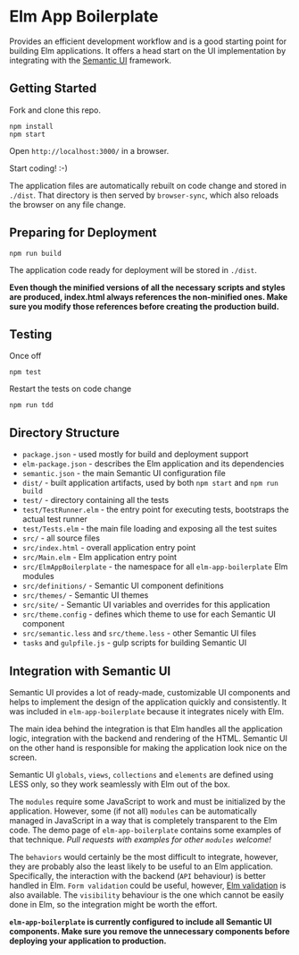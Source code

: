 # Elm App Boilerplate

Provides an efficient development workflow and is a good starting point for building Elm applications. It offers a head start on the UI implementation by integrating with the [Semantic UI](http://semantic-ui.com/) framework.

## Getting Started

Fork and clone this repo.

```
npm install
npm start
```

Open `http://localhost:3000/` in a browser.

Start coding! :-)

The application files are automatically rebuilt on code change and stored in `./dist`. That directory is then served by `browser-sync`, which also reloads the browser on any file change.

## Preparing for Deployment

```
npm run build
```

The application code ready for deployment will be stored in `./dist`.

**Even though the minified versions of all the necessary scripts and styles are produced, index.html always references the non-minified ones. Make sure you modify those references before creating the production build.**

## Testing

Once off

```
npm test
```

Restart the tests on code change

```
npm run tdd
```

## Directory Structure

- `package.json` - used mostly for build and deployment support
- `elm-package.json` - describes the Elm application and its dependencies
- `semantic.json` - the main Semantic UI configuration file
- `dist/` - built application artifacts, used by both `npm start` and `npm run build`
- `test/` - directory containing all the tests
- `test/TestRunner.elm` - the entry point for executing tests, bootstraps the actual test runner
- `test/Tests.elm` - the main file loading and exposing all the test suites
- `src/` - all source files
- `src/index.html` - overall application entry point
- `src/Main.elm` - Elm application entry point
- `src/ElmAppBoilerplate` - the namespace for all `elm-app-boilerplate` Elm modules
- `src/definitions/` - Semantic UI component definitions
- `src/themes/` - Semantic UI themes
- `src/site/` - Semantic UI variables and overrides for this application
- `src/theme.config` - defines which theme to use for each Semantic UI component
- `src/semantic.less` and `src/theme.less` - other Semantic UI files
- `tasks` and `gulpfile.js` - gulp scripts for building Semantic UI

## Integration with Semantic UI

Semantic UI provides a lot of ready-made, customizable UI components and helps to implement the design of the application quickly and consistently. It was included in `elm-app-boilerplate` because it integrates nicely with Elm.

The main idea behind the integration is that Elm handles all the application logic, integration with the backend and rendering of the HTML. Semantic UI on the other hand is responsible for making the application look nice on the screen.

Semantic UI `globals`, `views`, `collections` and `elements` are defined using LESS only, so they work seamlessly with Elm out of the box.

The `modules` require some JavaScript to work and must be initialized by the application. However, some (if not all) `modules` can be automatically managed in JavaScript in a way that is completely transparent to the Elm code. The demo page of `elm-app-boilerplate` contains some examples of that technique. _Pull requests with examples for other `modules` welcome!_

The `behaviors` would certainly be the most difficult to integrate, however, they are probably also the least likely to be useful to an Elm application. Specifically, the interaction with the backend (`API` behaviour) is better handled in Elm. `Form validation` could be useful, however, [Elm validation](https://github.com/etaque/elm-simple-form) is also available. The `visibility` behaviour is the one which cannot be easily done in Elm, so the integration might be worth the effort.

**`elm-app-boilerplate` is currently configured to include all Semantic UI components. Make sure you remove the unnecessary components before deploying your application to production.**
